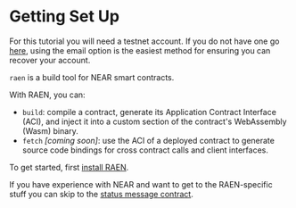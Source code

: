 # Getting Set Up

For this tutorial you will need a testnet account.  If you do not have one go [here](https://wallet.testnet.near.org), using the email option is the easiest method for ensuring you can recover your account.

`raen` is a build tool for NEAR smart contracts.

With RAEN, you can:

* `build`: compile a contract, generate its Application Contract Interface (ACI), and inject it into a custom section of the contract's WebAssembly (Wasm) binary.
* `fetch` _[coming soon]_: use the ACI of a deployed contract to generate source code bindings for cross contract calls and client interfaces.

To get started, first [install RAEN](https://raen.dev/docs/guide/installation.html).

If you have experience with NEAR and want to get to the RAEN-specific stuff you can skip to the [status message contract](./status-message/wit.md).
